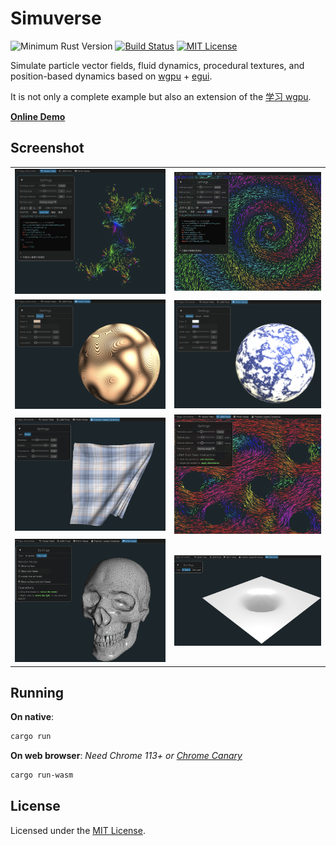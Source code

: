 # Simuverse

![Minimum Rust Version](https://img.shields.io/badge/min%20rust-1.85-green.svg)
[![Build Status](https://github.com/jinleili/simuverse/workflows/CI/badge.svg)](https://github.com/jinleili/simuverse/actions)
[![MIT License](https://img.shields.io/badge/license-MIT-blue.svg)](https://github.com/jinleili/simuverse#license)

Simulate particle vector fields, fluid dynamics, procedural textures, and position-based dynamics based on [wgpu](https://github.com/gfx-rs/wgpu) + [egui](https://github.com/emilk/egui).

It is not only a complete example but also an extension of the [学习 wgpu](https://github.com/jinleili/learn-wgpu-zh).

**[Online Demo](https://jinleili.github.io/learn-wgpu-zh/simuverse)**

## Screenshot

|                                         |                                            |
| --------------------------------------- | ------------------------------------------ |
| ![Julia Set](screenshots/julia_set.png) | ![Spirl](screenshots/spirl.png)            |
| ![Wood](screenshots/wood.png)           | ![Marble](screenshots/marble.png)          |
| ![PBD Cloth](screenshots/cloth.png)     | ![LBM Fluid](screenshots/lbm.png)          |
| ![Load .obj](screenshots/obj.png)       | ![B-Spline animation](screenshots/bsp.png) |

## Running

**On native**:

```sh
cargo run
```

**On web browser**:
_Need Chrome 113+ or [Chrome Canary](https://jinleili.github.io/learn-wgpu-zh/#如何开启浏览器-webgpu-试验功能)_

```sh
cargo run-wasm
```

## License

Licensed under the [MIT License](https://github.com/jinleili/simuverse/blob/main/LICENSE.MIT).
